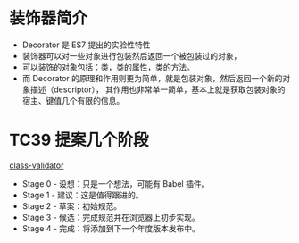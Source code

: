 # 装饰器简介

- Decorator 是 ES7 提出的实验性特性
- 装饰器可以对一些对象进行包装然后返回一个被包装过的对象，
- 可以装饰的对象包括：类，类的属性，类的方法。
- 而 Decorator 的原理和作用则更为简单，就是包装对象，然后返回一个新的对象描述（descriptor），
  其作用也非常单一简单，基本上就是获取包装对象的宿主、键值几个有限的信息。

# TC39 提案几个阶段

[class-validator](https://github.com/typestack/class-validator)

- Stage 0 - 设想：只是一个想法，可能有 Babel 插件。
- Stage 1 - 建议：这是值得跟进的。
- Stage 2 - 草案：初始规范。
- Stage 3 - 候选：完成规范并在浏览器上初步实现。
- Stage 4 - 完成：将添加到下一个年度版本发布中。
